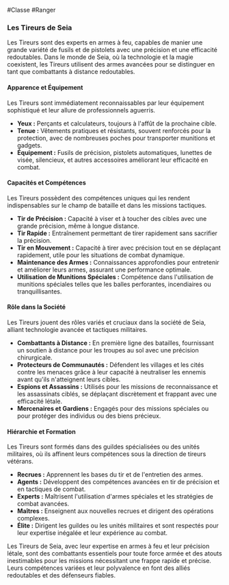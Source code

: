 #Classe #Ranger
### Les Tireurs de Seia

Les Tireurs sont des experts en armes à feu, capables de manier une grande variété de fusils et de pistolets avec une précision et une efficacité redoutables. Dans le monde de Seia, où la technologie et la magie coexistent, les Tireurs utilisent des armes avancées pour se distinguer en tant que combattants à distance redoutables.

#### Apparence et Équipement

Les Tireurs sont immédiatement reconnaissables par leur équipement sophistiqué et leur allure de professionnels aguerris.

- **Yeux :** Perçants et calculateurs, toujours à l'affût de la prochaine cible.
- **Tenue :** Vêtements pratiques et résistants, souvent renforcés pour la protection, avec de nombreuses poches pour transporter munitions et gadgets.
- **Équipement :** Fusils de précision, pistolets automatiques, lunettes de visée, silencieux, et autres accessoires améliorant leur efficacité en combat.

#### Capacités et Compétences

Les Tireurs possèdent des compétences uniques qui les rendent indispensables sur le champ de bataille et dans les missions tactiques.

- **Tir de Précision :** Capacité à viser et à toucher des cibles avec une grande précision, même à longue distance.
- **Tir Rapide :** Entraînement permettant de tirer rapidement sans sacrifier la précision.
- **Tir en Mouvement :** Capacité à tirer avec précision tout en se déplaçant rapidement, utile pour les situations de combat dynamique.
- **Maintenance des Armes :** Connaissances approfondies pour entretenir et améliorer leurs armes, assurant une performance optimale.
- **Utilisation de Munitions Spéciales :** Compétence dans l'utilisation de munitions spéciales telles que les balles perforantes, incendiaires ou tranquillisantes.

#### Rôle dans la Société

Les Tireurs jouent des rôles variés et cruciaux dans la société de Seia, alliant technologie avancée et tactiques militaires.

- **Combattants à Distance :** En première ligne des batailles, fournissant un soutien à distance pour les troupes au sol avec une précision chirurgicale.
- **Protecteurs de Communautés :** Défendent les villages et les cités contre les menaces grâce à leur capacité à neutraliser les ennemis avant qu'ils n'atteignent leurs cibles.
- **Espions et Assassins :** Utilisés pour les missions de reconnaissance et les assassinats ciblés, se déplaçant discrètement et frappant avec une efficacité létale.
- **Mercenaires et Gardiens :** Engagés pour des missions spéciales ou pour protéger des individus ou des biens précieux.

#### Hiérarchie et Formation

Les Tireurs sont formés dans des guildes spécialisées ou des unités militaires, où ils affinent leurs compétences sous la direction de tireurs vétérans.

- **Recrues :** Apprennent les bases du tir et de l'entretien des armes.
- **Agents :** Développent des compétences avancées en tir de précision et en tactiques de combat.
- **Experts :** Maîtrisent l'utilisation d'armes spéciales et les stratégies de combat avancées.
- **Maîtres :** Enseignent aux nouvelles recrues et dirigent des opérations complexes.
- **Élite :** Dirigent les guildes ou les unités militaires et sont respectés pour leur expertise inégalée et leur expérience au combat.

Les Tireurs de Seia, avec leur expertise en armes à feu et leur précision létale, sont des combattants essentiels pour toute force armée et des atouts inestimables pour les missions nécessitant une frappe rapide et précise. Leurs compétences variées et leur polyvalence en font des alliés redoutables et des défenseurs fiables.